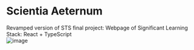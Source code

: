 # Scientia Aeternum

Revamped version of STS final project: Webpage of Significant Learning </br>
Stack: React + TypeScript </br>
![image](https://i.imgur.com/8LdLstR.png)


